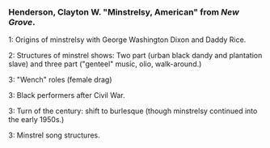 ### Henderson, Clayton W. "Minstrelsy, American" from _New Grove_.

1: Origins of minstrelsy with George Washington Dixon and Daddy Rice.

2: Structures of minstrel shows: Two part (urban black dandy and plantation slave) and three part ("genteel" music, olio, walk-around.)

3: "Wench" roles (female drag)

3: Black performers after Civil War.

3: Turn of the century: shift to burlesque (though minstrelsy continued into the early 1950s.)

3: Minstrel song structures.

